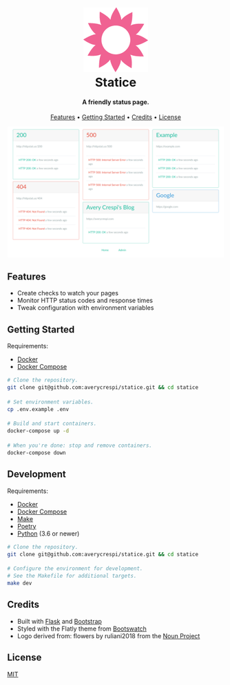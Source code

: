 <h1 align="center">
    <br>
    <img src="https://raw.githubusercontent.com/averycrespi/statice/master/resources/logo.png" width="150"</img>
    <br>
    Statice
    <br>
</h1>

<h4 align="center">A friendly status page.</h4>

<p align="center">
    <a href="#features">Features</a> •
    <a href="#getting-started">Getting Started</a> •
    <a href="#credits">Credits</a> •
    <a href="#license">License</a>
</p>

<p align="center">
    <img src="https://raw.githubusercontent.com/averycrespi/statice/master/resources/screenshot.png"/>
</p>

## Features

- Create checks to watch your pages
- Monitor HTTP status codes and response times
- Tweak configuration with environment variables

## Getting Started

Requirements:
- [Docker](https://www.docker.com/)
- [Docker Compose](https://docs.docker.com/compose/)

```sh
# Clone the repository.
git clone git@github.com:averycrespi/statice.git && cd statice

# Set environment variables.
cp .env.example .env

# Build and start containers.
docker-compose up -d

# When you're done: stop and remove containers.
docker-compose down
```

## Development

Requirements:
- [Docker](https://www.docker.com/)
- [Docker Compose](https://docs.docker.com/compose/)
- [Make](https://www.gnu.org/software/make/)
- [Poetry](https://python-poetry.org/)
- [Python](https://www.python.org/) (3.6 or newer)

```sh
# Clone the repository.
git clone git@github.com:averycrespi/statice.git && cd statice

# Configure the environment for development.
# See the Makefile for additional targets.
make dev
```

## Credits

- Built with [Flask](https://www.palletsprojects.com/p/flask/) and [Bootstrap](https://getbootstrap.com/)
- Styled with the Flatly theme from [Bootswatch](https://bootswatch.com/)
- Logo derived from: flowers by ruliani2018 from the [Noun Project](https://thenounproject.com)

## License

[MIT](https://choosealicense.com/licenses/mit/)
